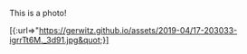 This is a photo!

[{:url=&gt;&quot;https://gerwitz.github.io/assets/2019-04/17-203033-igrrTt6M._3d91.jpg&quot;}]